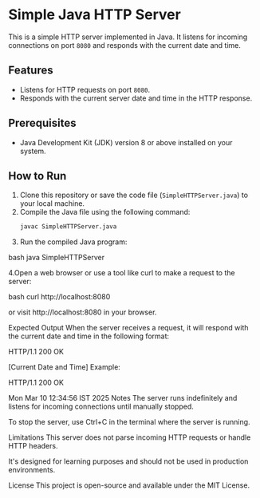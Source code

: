 # Simple Java HTTP Server

This is a simple HTTP server implemented in Java. It listens for incoming connections on port `8080` and responds with the current date and time.

## Features
- Listens for HTTP requests on port `8080`.
- Responds with the current server date and time in the HTTP response.

## Prerequisites
- Java Development Kit (JDK) version 8 or above installed on your system.

## How to Run
1. Clone this repository or save the code file (`SimpleHTTPServer.java`) to your local machine.
2. Compile the Java file using the following command:
   ```bash
   javac SimpleHTTPServer.java
3. Run the compiled Java program:

  bash
  java SimpleHTTPServer

4.Open a web browser or use a tool like curl to make a request to the server:

  bash
  curl http://localhost:8080
  
  or visit http://localhost:8080 in your browser.

  Expected Output
When the server receives a request, it will respond with the current date and time in the following format:

HTTP/1.1 200 OK

[Current Date and Time]
Example:

HTTP/1.1 200 OK

Mon Mar 10 12:34:56 IST 2025
Notes
The server runs indefinitely and listens for incoming connections until manually stopped.

To stop the server, use Ctrl+C in the terminal where the server is running.

Limitations
This server does not parse incoming HTTP requests or handle HTTP headers.

It's designed for learning purposes and should not be used in production environments.

License
This project is open-source and available under the MIT License.
